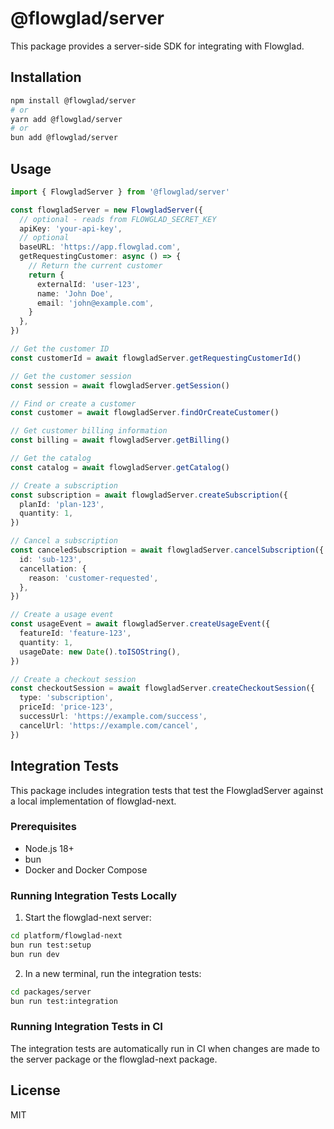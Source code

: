 # @flowglad/server

This package provides a server-side SDK for integrating with Flowglad.

## Installation

```bash
npm install @flowglad/server
# or
yarn add @flowglad/server
# or
bun add @flowglad/server
```

## Usage

```typescript
import { FlowgladServer } from '@flowglad/server'

const flowgladServer = new FlowgladServer({
  // optional - reads from FLOWGLAD_SECRET_KEY
  apiKey: 'your-api-key',
  // optional
  baseURL: 'https://app.flowglad.com',
  getRequestingCustomer: async () => {
    // Return the current customer
    return {
      externalId: 'user-123',
      name: 'John Doe',
      email: 'john@example.com',
    }
  },
})

// Get the customer ID
const customerId = await flowgladServer.getRequestingCustomerId()

// Get the customer session
const session = await flowgladServer.getSession()

// Find or create a customer
const customer = await flowgladServer.findOrCreateCustomer()

// Get customer billing information
const billing = await flowgladServer.getBilling()

// Get the catalog
const catalog = await flowgladServer.getCatalog()

// Create a subscription
const subscription = await flowgladServer.createSubscription({
  planId: 'plan-123',
  quantity: 1,
})

// Cancel a subscription
const canceledSubscription = await flowgladServer.cancelSubscription({
  id: 'sub-123',
  cancellation: {
    reason: 'customer-requested',
  },
})

// Create a usage event
const usageEvent = await flowgladServer.createUsageEvent({
  featureId: 'feature-123',
  quantity: 1,
  usageDate: new Date().toISOString(),
})

// Create a checkout session
const checkoutSession = await flowgladServer.createCheckoutSession({
  type: 'subscription',
  priceId: 'price-123',
  successUrl: 'https://example.com/success',
  cancelUrl: 'https://example.com/cancel',
})
```

## Integration Tests

This package includes integration tests that test the FlowgladServer against a local implementation of flowglad-next.

### Prerequisites

- Node.js 18+
- bun
- Docker and Docker Compose

### Running Integration Tests Locally

1. Start the flowglad-next server:

```bash
cd platform/flowglad-next
bun run test:setup
bun run dev
```

2. In a new terminal, run the integration tests:

```bash
cd packages/server
bun run test:integration
```

### Running Integration Tests in CI

The integration tests are automatically run in CI when changes are made to the server package or the flowglad-next package.

## License

MIT 